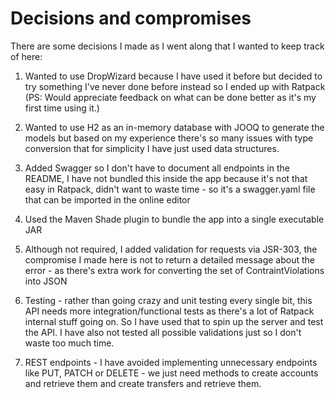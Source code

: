 # Decisions and compromises

There are some decisions I made as I went along that I wanted to keep track of here:

1. Wanted to use DropWizard because I have used it before but decided to try something I've never done before instead
so I ended up with Ratpack (PS: Would appreciate feedback on what can be done better as it's my first time using it.)

2. Wanted to use H2 as an in-memory database with JOOQ to generate the models but based on my experience there's so many issues
with type conversion that for simplicity I have just used data structures.

3. Added Swagger so I don't have to document all endpoints in the README, I have not bundled this inside the app because
it's not that easy in Ratpack, didn't want to waste time - so it's a swagger.yaml file that can be imported in the online 
editor

4. Used the Maven Shade plugin to bundle the app into a single executable JAR

5. Although not required, I added validation for requests via JSR-303, the compromise I made here is not to return a detailed 
message about the error - as there's extra work for converting the set of ContraintViolations into JSON

6. Testing - rather than going crazy and unit testing every single bit, this API needs more integration/functional tests as 
there's a lot of Ratpack internal stuff going on. So I have used that to spin up the server and test the API. I have also 
not tested all possible validations just so I don't waste too much time.

7. REST endpoints - I have avoided implementing unnecessary endpoints like PUT, PATCH or DELETE - we just need methods to
create accounts and retrieve them and create transfers and retrieve them.
